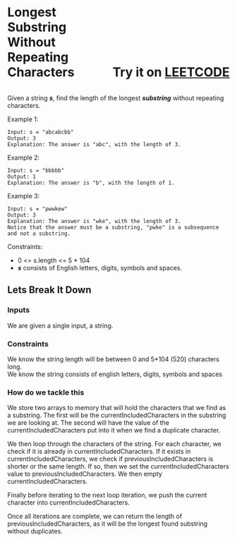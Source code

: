 <div style="position: relative;">
    <span style="display: inline-block;width: calc(100% - 283px);
    word-wrap:break-word;"><h1>Longest Substring Without Repeating Characters</h1></span>
    <span style="display: inline-block;position: absolute;right:0;bottom:0;"><h1>&nbsp;&nbsp;&nbsp;&nbsp;Try it on <a href="https://leetcode.com/problems/longest-substring-without-repeating-characters" target="_blank">LEETCODE</a></h1></span>
</div>

Given a string **_s_**, find the length of the longest **_substring_** without repeating characters.

Example 1:
```
Input: s = "abcabcbb"
Output: 3
Explanation: The answer is "abc", with the length of 3.
```
Example 2:
```
Input: s = "bbbbb"
Output: 1
Explanation: The answer is "b", with the length of 1.
```
Example 3:
```
Input: s = "pwwkew"
Output: 3
Explanation: The answer is "wke", with the length of 3.
Notice that the answer must be a substring, "pwke" is a subsequence and not a substring.
```

Constraints:

- 0 <= s.length <= 5 * 104
- **_s_** consists of English letters, digits, symbols and spaces.

## Lets Break It Down

### Inputs

We are given a single input, a string.<br>

### Constraints

We know the string length will be between 0 and 5*104 (520) characters long.<br>
We know the string consists of english letters, digits, symbols and spaces<br>

### How do we tackle this

We store two arrays to memory that will hold the characters that we find as a substring.
The first will be the currentIncludedCharacters in the substring we are looking at.
The second will have the value of the currentIncludedCharacters put into it when we find a duplicate character.

We then loop through the characters of the string.
For each character, we check if it is already in currentIncludedCharacters.
If it exists in currentIncludedCharacters, we check if previousIncludedCharacters is shorter or the same length.
If so, then we set the currentIncludedCharacters value to previousIncludedCharacters.
We then empty currentIncludedCharacters.

Finally before iterating to the next loop iteration, we push the current character into currentIncludedCharacters.

Once all iterations are complete, we can return the length of previousIncludedCharacters, as it will be the longest found substring without duplicates.
